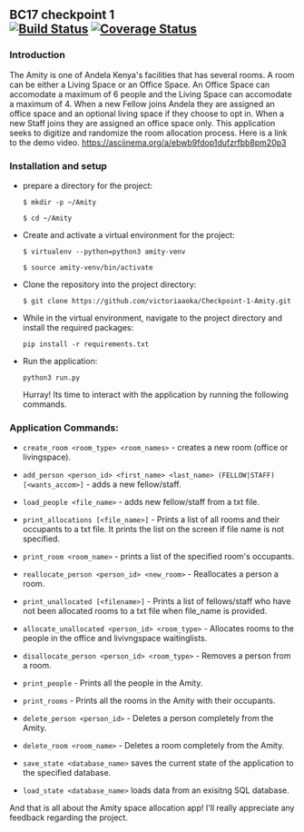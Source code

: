 ## BC17 checkpoint 1 <br /> [![Build Status](https://travis-ci.org/victoriaaoka/Checkpoint-1-Amity.svg?branch=task0)](https://travis-ci.org/victoriaaoka/Checkpoint-1-Amity) [![Coverage Status](https://coveralls.io/repos/github/victoriaaoka/Checkpoint-1-Amity/badge.svg?branch=task0)](https://coveralls.io/github/victoriaaoka/Checkpoint-1-Amity?branch=task0)
### Introduction
The Amity is one of Andela Kenya's facilities that has several rooms. A room can be either a Living Space or an Office Space. An Office Space can accomodate a maximum of 6 people and the Living Space can accomodate a maximum of 4. When a new Fellow joins Andela they are assigned an office space and an optional living space if they choose to opt in. When a new Staff joins they are assigned an office space only. This application seeks to digitize and randomize the room allocation process. Here is a link to the demo video. https://asciinema.org/a/ebwb9fdop1dufzrfbb8pm20p3
### Installation and setup
- prepare a directory for the project:

  `$ mkdir -p ~/Amity`
  
  `$ cd ~/Amity`
  
- Create and activate a virtual environment for the project:

  `$ virtualenv --python=python3 amity-venv`
  
  `$ source amity-venv/bin/activate`
  
- Clone the repository into the project directory:

  `$ git clone https://github.com/victoriaaoka/Checkpoint-1-Amity.git`
  
- While in the virtual environment, navigate to the project directory and install the required packages:

  `pip install -r requirements.txt`
  
- Run the application:

  `python3 run.py`
  
  Hurray! Its time to interact with the application by running the following commands.
  
### Application Commands:
- `create_room <room_type> <room_names>` - creates a new room (office or livingspace).

- `add_person <person_id> <first_name> <last_name> (FELLOW|STAFF) [<wants_accom>]` - adds a new fellow/staff.

- `load_people <file_name>` - adds new fellow/staff from a txt file.

- `print_allocations [<file_name>]` - Prints a list of all rooms and their occupants to a txt file. It prints the list on the screen if file name is not specified.

- `print_room <room_name>` - prints a list of the specified room's occupants.

-  `reallocate_person <person_id> <new_room>` - Reallocates a person a room.

- `print_unallocated [<filename>]` - Prints a list of fellows/staff who have not been allocated rooms to a txt file when file_name is provided.

- `allocate_unallocated <person_id> <room_type>` - Allocates rooms to the people in the office and livivngspace waitinglists.

- `disallocate_person <person_id> <room_type>` - Removes a person from a room.

- `print_people` - Prints all the people in the Amity.

- `print_rooms` - Prints all the rooms in the Amity with their occupants.

- `delete_person <person_id>` - Deletes a person completely from the Amity.

- `delete_room <room_name>` - Deletes a room completely from the Amity.

- `save_state <database_name>` saves the current state of the application to the specified database.

- `load_state <database_name>` loads data from an exisitng SQL database.

And that is all about the Amity space allocation app! I'll really appreciate any feedback regarding the project.

  
 
